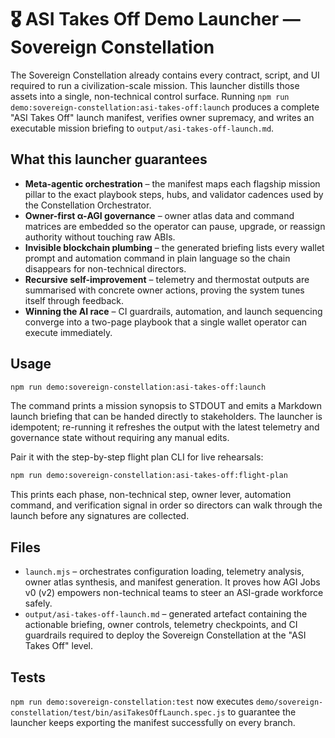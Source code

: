 # 🎖️ ASI Takes Off Demo Launcher — Sovereign Constellation

The Sovereign Constellation already contains every contract, script, and UI required to run a civilization-scale
mission. This launcher distills those assets into a single, non-technical control surface. Running
`npm run demo:sovereign-constellation:asi-takes-off:launch` produces a complete "ASI Takes Off" launch manifest,
verifies owner supremacy, and writes an executable mission briefing to `output/asi-takes-off-launch.md`.

## What this launcher guarantees

- **Meta-agentic orchestration** – the manifest maps each flagship mission pillar to the exact playbook steps, hubs,
and validator cadences used by the Constellation Orchestrator.
- **Owner-first α-AGI governance** – owner atlas data and command matrices are embedded so the operator can pause,
upgrade, or reassign authority without touching raw ABIs.
- **Invisible blockchain plumbing** – the generated briefing lists every wallet prompt and automation command in
plain language so the chain disappears for non-technical directors.
- **Recursive self-improvement** – telemetry and thermostat outputs are summarised with concrete owner actions,
proving the system tunes itself through feedback.
- **Winning the AI race** – CI guardrails, automation, and launch sequencing converge into a two-page playbook that a
single wallet operator can execute immediately.

## Usage

```bash
npm run demo:sovereign-constellation:asi-takes-off:launch
```

The command prints a mission synopsis to STDOUT and emits a Markdown launch briefing that can be handed directly to
stakeholders. The launcher is idempotent; re-running it refreshes the output with the latest telemetry and governance
state without requiring any manual edits.

Pair it with the step-by-step flight plan CLI for live rehearsals:

```bash
npm run demo:sovereign-constellation:asi-takes-off:flight-plan
```

This prints each phase, non-technical step, owner lever, automation command, and verification signal in order so
directors can walk through the launch before any signatures are collected.

## Files

- `launch.mjs` – orchestrates configuration loading, telemetry analysis, owner atlas synthesis, and manifest
  generation. It proves how AGI Jobs v0 (v2) empowers non-technical teams to steer an ASI-grade workforce safely.
- `output/asi-takes-off-launch.md` – generated artefact containing the actionable briefing, owner controls, telemetry
  checkpoints, and CI guardrails required to deploy the Sovereign Constellation at the "ASI Takes Off" level.

## Tests

`npm run demo:sovereign-constellation:test` now executes
`demo/sovereign-constellation/test/bin/asiTakesOffLaunch.spec.js` to guarantee the launcher keeps exporting the
manifest successfully on every branch.

